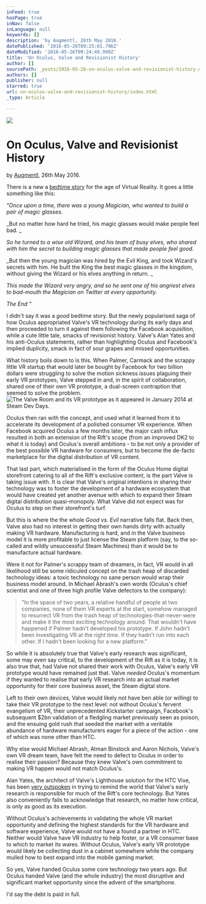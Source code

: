 ```yaml
---
inFeed: true
hasPage: true
inNav: false
inLanguage: null
keywords: []
description: 'by Augmentl, 26th May 2016.'
datePublished: '2016-05-26T09:25:01.796Z'
dateModified: '2016-05-26T09:24:49.990Z'
title: 'On Oculus, Valve and Revisionist History'
author: []
sourcePath: _posts/2016-05-26-on-oculus-valve-and-revisionist-history.md
authors: []
publisher: null
starred: true
url: on-oculus-valve-and-revisionist-history/index.html
_type: Article

---
```

![](https://the-grid-user-content.s3-us-west-2.amazonaws.com/d4b0001f-31a5-4c0b-8a11-a0814eb99d10.jpg)

# On Oculus, Valve and Revisionist History

by [Augmentl][0], 26th May 2016\.

There is a new a [bedtime story][1] for the age of Virtual Reality. It goes a little something like this:

_"Once upon a time, there was a young Magician, who wanted to build a pair of magic glasses._

_But no matter how hard he tried, his magic glasses would make people feel bad. _

_So he turned to a wise old Wizard, and his team of busy elves, who shared with him the secret to building magic glasses that made people feel good._

_But then the young magician was hired by the Evil King, and took Wizard's secrets with him. He built the King the best magic glasses in the kingdom, without giving the Wizard or his elves anything in return. _

_This made the Wizard very angry, and so he sent one of his angriest elves to bad-mouth the Magician on Twitter at every opportunity._

_The End "_

I didn't say it was a _good_ bedtime story. But the newly popularised saga of how Oculus appropriated Valve's VR technology during its early days and then proceeded to turn it against them following the Facebook acquisition, while a cute little tale, smacks of revisionist history. Valve's Alan Yates and his anti-Oculus statements, rather than highlighting Oculus and Facebook's implied duplicity, smack in fact of sour grapes and missed opportunities. 

What history boils down to is this. When Palmer, Carmack and the scrappy little VR startup that would later be bought by Facebook for two billion dollars were struggling to solve the motion sickness issues plaguing their early VR prototypes, Valve stepped in and, in the spirit of collaboration, shared one of their own VR prototype, a dual-screen contraption that seemed to solve the problem. ![The Valve Room and its VR prototype as it appeared in January 2014 at Steam Dev Days.](https://the-grid-user-content.s3-us-west-2.amazonaws.com/959a263d-f837-4e4d-87c4-fa5ec1efe1cc.png)

Oculus then ran with the concept, and used what it learned from it to accelerate its development of a polished consumer VR experience. When Facebook acquired Oculus a few months later, the major cash influx resulted in both an extension of the Rift's scope (from an improved DK2 to what it is today) and Oculus's overall ambitions - to be not only a provider of the best possible VR hardware for consumers, but to become the de-facto marketplace for the digital distribution of VR content.

That last part, which materialised in the form of the Oculus Home digital storefront catering to all of the Rift's exclusive content, is the part Valve is taking issue with. It is clear that Valve's original intentions in sharing their technology was to foster the development of a hardware ecosystem that would have created yet another avenue with which to expand their Steam digital distribution quasi-monopoly. What Valve did not expect was for Oculus to step on their storefront's turf.

But this is where the the whole _Good vs. Evil_ narrative falls flat. Back then, Valve also had no interest in getting their own hands dirty with actually making VR hardware. Manufacturing is hard, and in the Valve business model it is more profitable to just license the Steam platform (say, to the so-called and wildly unsuccessful Steam Machines) than it would be to manufacture actual hardware. 

Were it not for Palmer's scrappy team of dreamers, in fact, VR would in all likelihood still be some ridiculed concept on the trash heap of discarded technology ideas: a toxic technology no sane person would wrap their business model around. In Michael Abrash's own words (Oculus's chief scientist and one of three high profile Valve defectors to the company):

> "In the space of two years, a relative handful of people at two companies, none of them VR experts at the start, somehow managed to resurrect VR from the trash heap of technologies-that-never-were and make it the most exciting technology around. That wouldn't have happened if Palmer hadn't developed his prototype. If John hadn't been investigating VR at the right time. If they hadn't run into each other. If I hadn't been looking for a new platform."

So while it is absolutely true that Valve's early research was significant, some may even say critical, to the development of the Rift as it is today, it is also true that, had Valve not shared their work with Oculus, Valve's early VR prototype would have remained just that. Valve _needed_ Oculus's momentum if they wanted to realise that early VR research into an actual market opportunity for their core business asset, the Steam digital store. 

Left to their own devices, Valve would likely not have ben able (or willing) to take their VR prototype to the next level: not without Oculus's fervent evangelism of VR, their unprecedented Kickstarter campaign, Facebook's subsequent $2bn validation of a fledgling market previously seen as poison, and the ensuing gold rush that seeded the market with a veritable abundance of hardware manufacturers eager for a piece of the action - one of which was none other than HTC. 

Why else would Michael Abrash, Atman Binstock and Aaron Nichols, Valve's own VR dream team, have felt the need to defect to Oculus in order to realise their passion? Because they knew Valve's own commitment to making VR happen would not match Oculus's.

Alan Yates, the architect of Valve's Lighthouse solution for the HTC Vive, has been [very outspoken][2] in trying to remind the world that Valve's early research is responsible for much of the Rift's core technology. But Yates also conveniently fails to acknowledge that research, no matter how critical, is only as good as its execution.

Without Oculus's achievements in validating the whole VR market opportunity and defining the highest standards for the VR hardware and software experience, Valve would not have a found a partner in HTC. Neither would Valve have VR industry to help foster, or a VR consumer base to which to market its wares. Without Oculus, Valve's early VR prototype would likely be collecting dust in a cabinet somewhere while the company mulled how to best expand into the mobile gaming market.

So yes, Valve handed Oculus some core technology two years ago. But Oculus handed Valve (and the whole industry) the most disruptive and significant market opportunity since the advent of the smartphone. 

I'd say the debt is paid in full.

[0]: http://twitter.com/augmentl
[1]: http://uploadvr.com/valve-shared-vr-oculus/
[2]: https://www.reddit.com/r/Vive/comments/4klu94/oculus_becoming_bad_for_vr_industry/d3g6e6j?context=3